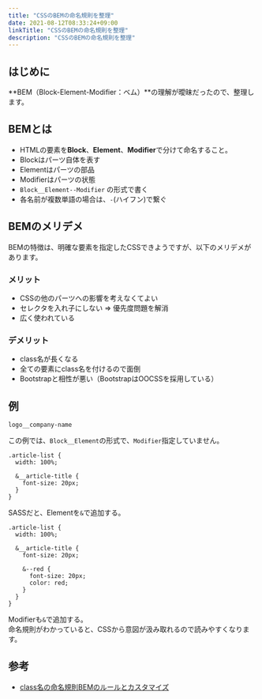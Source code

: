 ```yaml
---
title: "CSSのBEMの命名規則を整理"
date: 2021-08-12T08:33:24+09:00
linkTitle: "CSSのBEMの命名規則を整理"
description: "CSSのBEMの命名規則を整理"
---
```


## はじめに
**BEM（Block-Element-Modifier：ベム）**の理解が曖昧だったので、整理します。

## BEMとは
- HTMLの要素を**Block**、**Element**、**Modifier**で分けて命名すること。  
- Blockはパーツ自体を表す
- Elementはパーツの部品
- Modifierはパーツの状態
- `Block__Element--Modifier` の形式で書く
- 各名前が複数単語の場合は、`-`(ハイフン)で繋ぐ

## BEMのメリデメ
BEMの特徴は、明確な要素を指定したCSSできようですが、以下のメリデメがあります。
### メリット
- CSSの他のパーツへの影響を考えなくてよい
- セレクタを入れ子にしない => 優先度問題を解消
- 広く使われている

### デメリット
- class名が長くなる
- 全ての要素にclass名を付けるので面倒
- Bootstrapと相性が悪い（BootstrapはOOCSSを採用している）

## 例
```
logo__company-name
```
この例では、`Block__Element`の形式で、`Modifier`指定していません。

```
.article-list {
  width: 100%;

  &__article-title {
    font-size: 20px;
  }
}
```
SASSだと、Elementを`&`で追加する。

```
.article-list {
  width: 100%;

  &__article-title {
    font-size: 20px;

    &--red {
      font-size: 20px;
      color: red; 
    }
  }
}
```
Modifierも`&`で追加する。  
命名規則がわかっていると、CSSから意図が汲み取れるので読みやすくなります。  


## 参考
- [class名の命名規則BEMのルールとカスタマイズ](https://jobtech.jp/html_css/4209/)